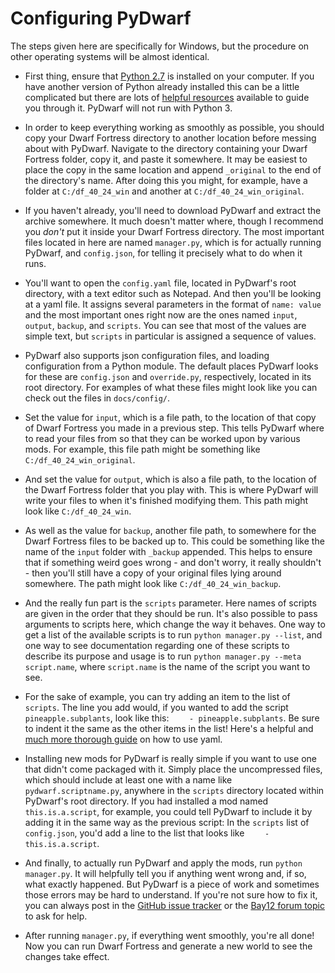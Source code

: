# Configuring PyDwarf

The steps given here are specifically for Windows, but the procedure on other operating systems will be almost identical.

- First thing, ensure that [Python 2.7](https://www.python.org/download/releases/2.7.8/) is installed on your computer. If you have another version of Python already installed this can be a little complicated but there are lots of [helpful resources](http://stackoverflow.com/questions/4583367/how-to-run-multiple-python-version-on-windows) available to guide you through it. PyDwarf will not run with Python 3.

- In order to keep everything working as smoothly as possible, you should copy your Dwarf Fortress directory to another location before messing about with PyDwarf. Navigate to the directory containing your Dwarf Fortress folder, copy it, and paste it somewhere. It may be easiest to place the copy in the same location and append `_original` to the end of the directory's name. After doing this you might, for example, have a folder at `C:/df_40_24_win` and another at `C:/df_40_24_win_original`.

- If you haven't already, you'll need to download PyDwarf and extract the archive somewhere. It much doesn't matter where, though I recommend you *don't* put it inside your Dwarf Fortress directory. The most important files located in here are named `manager.py`, which is for actually running PyDwarf, and `config.json`, for telling it precisely what to do when it runs.

- You'll want to open the `config.yaml` file, located in PyDwarf's root directory, with a text editor such as Notepad. And then you'll be looking at a yaml file. It assigns several parameters in the format of `name: value` and the most important ones right now are the ones named `input`, `output`, `backup`, and `scripts`. You can see that most of the values are simple text, but `scripts` in particular is assigned a sequence of values.

- PyDwarf also supports json configuration files, and loading configuration from a Python module. The default places PyDwarf looks for these are `config.json` and `override.py`, respectively, located in its root directory. For examples of what these files might look like you can check out the files in `docs/config/`.

- Set the value for `input`, which is a file path, to the location of that copy of Dwarf Fortress you made in a previous step. This tells PyDwarf where to read your files from so that they can be worked upon by various mods. For example, this file path might be something like `C:/df_40_24_win_original`.

- And set the value for `output`, which is also a file path, to the location of the Dwarf Fortress folder that you play with. This is where PyDwarf will write your files to when it's finished modifying them. This path might look like `C:/df_40_24_win`.

- As well as the value for `backup`, another file path, to somewhere for the Dwarf Fortress files to be backed up to. This could be something like the name of the `input` folder with `_backup` appended. This helps to ensure that if something weird goes wrong - and don't worry, it really shouldn't - then you'll still have a copy of your original files lying around somewhere. The path might look like `C:/df_40_24_win_backup`.

- And the really fun part is the `scripts` parameter. Here names of scripts are given in the order that they should be run. It's also possible to pass arguments to scripts here, which change the way it behaves. One way to get a list of the available scripts is to run `python manager.py --list`, and one way to see documentation regarding one of these scripts to describe its purpose and usage is to run `python manager.py --meta script.name`, where `script.name` is the name of the script you want to see.

- For the sake of example, you can try adding an item to the list of `scripts`. The line you add would, if you wanted to add the script `pineapple.subplants`, look like this: `    - pineapple.subplants`. Be sure to indent it the same as the other items in the list! Here's a helpful and [much more thorough guide](http://symfony.com/doc/current/components/yaml/yaml_format.html) on how to use yaml.

- Installing new mods for PyDwarf is really simple if you want to use one that didn't come packaged with it. Simply place the uncompressed files, which should include at least one with a name like `pydwarf.scriptname.py`, anywhere in the `scripts` directory located within PyDwarf's root directory. If you had installed a mod named `this.is.a.script`, for example, you could tell PyDwarf to include it by adding it in the same way as the previous script: In the `scripts` list of `config.json`, you'd add a line to the list that looks like `    - this.is.a.script`.

- And finally, to actually run PyDwarf and apply the mods, run `python manager.py`. It will helpfully tell you if anything went wrong and, if so, what exactly happened. But PyDwarf is a piece of work and sometimes those errors may be hard to understand. If you're not sure how to fix it, you can always post in the [GitHub issue tracker](https://github.com/pineapplemachine/PyDwarf/issues) or the [Bay12 forum topic](http://www.bay12forums.com/smf/index.php?topic=150857.msg6239158#msg6239158) to ask for help.

- After running `manager.py`, if everything went smoothly, you're all done! Now you can run Dwarf Fortress and generate a new world to see the changes take effect.

